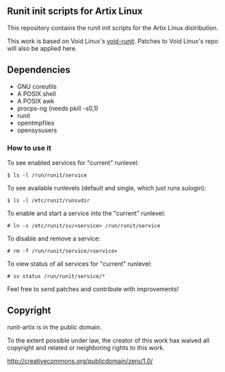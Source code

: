 ## Runit init scripts for Artix Linux

This repository contains the runit init scripts for the Artix Linux
distribution.

This work is based on Void Linux's
[void-runit](https://github.com/voidlinux/void-runit). Patches to Void
Linux's repo will also be applied here.

## Dependencies

- GNU coreutils
- A POSIX shell
- A POSIX awk
- procps-ng (needs pkill -s0,1)
- runit
- opentmpfiles
- opensysusers

### How to use it

To see enabled services for "current" runlevel:

    $ ls -l /run/runit/service

To see available runlevels (default and single, which just runs sulogin):

    $ ls -l /etc/runit/runsvdir

To enable and start a service into the "current" runlevel:

    # ln -s /etc/runit/sv/<service> /run/runit/service

To disable and remove a service:

    # rm -f /run/runit/service/<service>

To view status of all services for "current" runlevel:

    # sv status /run/runit/service/*

Feel free to send patches and contribute with improvements!

## Copyright

runit-artix is in the public domain.

To the extent possible under law, the creator of this work has waived
all copyright and related or neighboring rights to this work.

http://creativecommons.org/publicdomain/zero/1.0/
